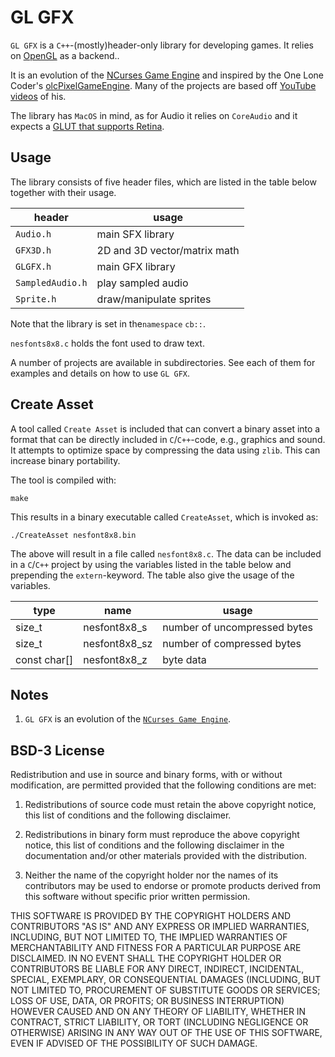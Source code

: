 # GL GFX

`GL GFX` is a `C++`-(mostly)header-only library for developing games. It relies on [OpenGL](https://www.opengl.org) as a backend..

It is an evolution of the [NCurses Game Engine](https://github.com/kriztioan/NCursesGameEngine) and inspired by the One Lone Coder's [olcPixelGameEngine](https://github.com/OneLoneCoder/olcPixelGameEngine). Many of the projects are based off [YouTube videos](https://www.youtube.com/channel/UC-yuWVUplUJZvieEligKBkA) of his.

The library has `MacOS` in mind, as for Audio it relies on `CoreAudio` and it expects a [GLUT that supports Retina](http://iihm.imag.fr/blanch/software/glut-macosx/).

## Usage

The library consists of five header files, which are listed in the table below together with their usage.

|header|usage|
-------|------
|`Audio.h`|main SFX library|
|`GFX3D.h`|2D and 3D vector/matrix math|
|`GLGFX.h`|main GFX library|
|`SampledAudio.h`|play sampled audio|
|`Sprite.h`|draw/manipulate sprites|

Note that the library is set in the`namespace` `cb::`.

`nesfonts8x8.c` holds the font used to draw text.

A number of projects are available in subdirectories. See each of them for examples and details on how to use `GL GFX`.

## Create Asset

A tool called `Create Asset` is included that can convert a binary asset into a format that can be directly included in `C`/`C++`-code, e.g., graphics and sound. It attempts to optimize space by compressing the data using `zlib`. This can increase binary portability.

 The tool is compiled with:

```shell
make
```

This results in a binary executable called `CreateAsset`, which is invoked as:

```shell
./CreateAsset nesfont8x8.bin
```

The above will result in a file called `nesfont8x8.c`. The data can be included in a `C`/`C++` project by using the variables listed in the table below and prepending the `extern`-keyword. The table also give the usage of the variables.

|type|name|usage|
-----|----|----|
|size_t|nesfont8x8_s|number of uncompressed bytes|
|size_t|nesfont8x8_sz|number of compressed bytes|
|const char[]|nesfont8x8_z|byte data|

## Notes

1. `GL GFX` is an evolution of the [`NCurses Game Engine`](https://github.com/kriztioan/NCursesGameEngine).

## BSD-3 License

Redistribution and use in source and binary forms, with or without modification, are permitted provided that the following conditions are met:

1. Redistributions of source code must retain the above copyright notice, this list of conditions and the following disclaimer.

2. Redistributions in binary form must reproduce the above copyright notice, this list of conditions and the following disclaimer in the documentation and/or other materials provided with the distribution.

3. Neither the name of the copyright holder nor the names of its contributors may be used to endorse or promote products derived from this software without specific prior written permission.

THIS SOFTWARE IS PROVIDED BY THE COPYRIGHT HOLDERS AND CONTRIBUTORS "AS IS" AND ANY EXPRESS OR IMPLIED WARRANTIES, INCLUDING, BUT NOT LIMITED TO, THE IMPLIED WARRANTIES OF MERCHANTABILITY AND FITNESS FOR A PARTICULAR PURPOSE ARE DISCLAIMED. IN NO EVENT SHALL THE COPYRIGHT HOLDER OR CONTRIBUTORS BE LIABLE FOR ANY DIRECT, INDIRECT, INCIDENTAL, SPECIAL, EXEMPLARY, OR CONSEQUENTIAL DAMAGES (INCLUDING, BUT NOT LIMITED TO, PROCUREMENT OF SUBSTITUTE GOODS OR SERVICES; LOSS OF USE, DATA, OR PROFITS; OR BUSINESS INTERRUPTION) HOWEVER CAUSED AND ON ANY THEORY OF LIABILITY, WHETHER IN CONTRACT, STRICT LIABILITY, OR TORT (INCLUDING NEGLIGENCE OR OTHERWISE) ARISING IN ANY WAY OUT OF THE USE OF THIS SOFTWARE, EVEN IF ADVISED OF THE POSSIBILITY OF SUCH DAMAGE.

